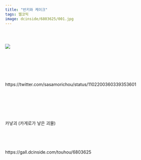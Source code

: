 ```yaml
---
title: "반키와 케이크"
tags: 웹코믹
image: dcinside/6803625/001.jpg
---
```

<div class="article">
<div style="overflow:hidden;">
<p><br/></p><p style="text-align: left;"><img src="{{ site.nasurl }}/dcinside/6803625/001.jpg"/></p><p></p><p><br/></p><p><br/></p><p><br/></p><p>https://twitter.com/sasamorichou/status/1102200360339353601<br/></p><p><br/></p><p><br/></p><p><br/></p><p>카낳괴 (카게로가 낳은 괴물)</p><p><br/></p> </div></div>
<br/>
<p id="refer">https://gall.dcinside.com/touhou/6803625</p>
<br/>
